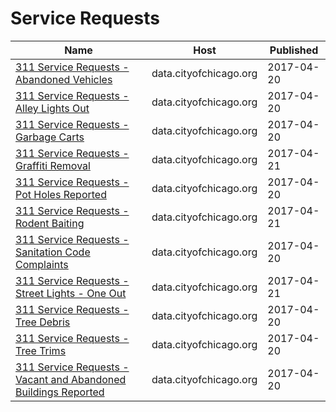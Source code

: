 # Service Requests

Name | Host | Published
---- | ---- | ---------
[311 Service Requests - Abandoned Vehicles](../datasets/3c9v-pnva.md) | data.cityofchicago.org | 2017-04-20
[311 Service Requests - Alley Lights Out](../datasets/t28b-ys7j.md) | data.cityofchicago.org | 2017-04-20
[311 Service Requests - Garbage Carts](../datasets/9ksk-na4q.md) | data.cityofchicago.org | 2017-04-20
[311 Service Requests - Graffiti Removal](../datasets/hec5-y4x5.md) | data.cityofchicago.org | 2017-04-21
[311 Service Requests - Pot Holes Reported](../datasets/7as2-ds3y.md) | data.cityofchicago.org | 2017-04-20
[311 Service Requests - Rodent Baiting](../datasets/97t6-zrhs.md) | data.cityofchicago.org | 2017-04-21
[311 Service Requests - Sanitation Code Complaints](../datasets/me59-5fac.md) | data.cityofchicago.org | 2017-04-20
[311 Service Requests - Street Lights - One Out](../datasets/3aav-uy2v.md) | data.cityofchicago.org | 2017-04-21
[311 Service Requests - Tree Debris](../datasets/mab8-y9h3.md) | data.cityofchicago.org | 2017-04-20
[311 Service Requests - Tree Trims](../datasets/uxic-zsuj.md) | data.cityofchicago.org | 2017-04-20
[311 Service Requests - Vacant and Abandoned Buildings Reported](../datasets/7nii-7srd.md) | data.cityofchicago.org | 2017-04-20

